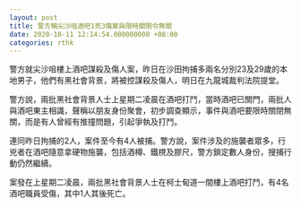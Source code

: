 ```yaml
---
layout: post
title: 警方稱尖沙咀酒吧1死3傷案與限時關閉令無關
date: 2020-10-11 12:14:54.000000000 +08:00
categories: rthk
---
```


警方就尖沙咀樓上酒吧謀殺及傷人案，昨日在沙田拘捕多兩名分別23及29歲的本地男子，他們有黑社會背景，將被控謀殺及傷人，明日在九龍城裁判法院提堂。

警方說，兩批黑社會背景人士上星期二凌晨在酒吧打鬥，當時酒吧已關門，兩批人與酒吧東主相識，聲稱以朋友身份聚會，初步調查顯示，事件與酒吧要限時關閉無關，而是有人曾經有推撞問題，引起爭執及打鬥。

連同昨日拘捕的2人，案件至今有4人被捕。警方說，案件涉及的施襲者眾多，行兇者在酒吧隨意拿硬物施襲，包括酒樽、鐵櫈及膠尺，警方鎖定數人身份，搜捕行動仍然繼續。

案發在上星期二凌晨，兩批黑社會背景人士在柯士甸道一間樓上酒吧打鬥，有4名酒吧職員受傷，其中1人其後死亡。
